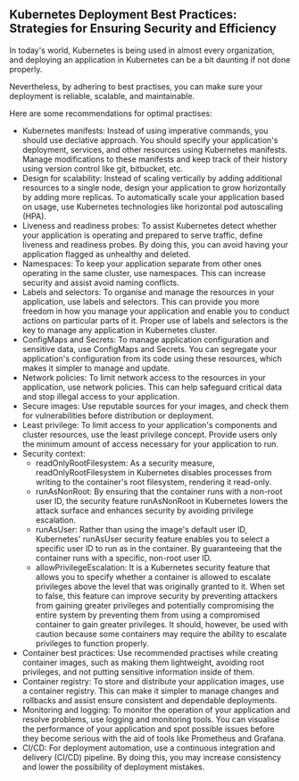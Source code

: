 ## Kubernetes Deployment Best Practices: Strategies for Ensuring Security and Efficiency ##

In today's world, Kubernetes is being used in almost every organization, and deploying an application in Kubernetes can be a bit daunting if not done properly. 

Nevertheless, by adhering to best practises, you can make sure your deployment is reliable, scalable, and maintainable.

Here are some recommendations for optimal practises:

- Kubernetes manifests: Instead of using imperative commands, you should use declative approach. You should specify your application's deployment, services, and other resources using Kubernetes manifests. Manage modifications to these manifests and keep track of their history using version control like git, bitbucket, etc.
- Design for scalability: Instead of scaling vertically by adding additional resources to a single node, design your application to grow horizontally by adding more replicas. To automatically scale your application based on usage, use Kubernetes technologies like horizontal pod autoscaling (HPA).
- Liveness and readiness probes: To assist Kubernetes detect whether your application is operating and prepared to serve traffic, define liveness and readiness probes. By doing this, you can avoid having your application flagged as unhealthy and deleted.
- Namespaces: To keep your application separate from other ones operating in the same cluster, use namespaces. This can increase security and assist avoid naming conflicts.
- Labels and selectors: To organise and manage the resources in your application, use labels and selectors. This can provide you more freedom in how you manage your application and enable you to conduct actions on particular parts of it. Proper use of labels and selectors is the key to manage any application in Kubernetes cluster.
- ConfigMaps and Secrets: To manage application configuration and sensitive data, use ConfigMaps and Secrets. You can segregate your application's configuration from its code using these resources, which makes it simpler to manage and update.
- Network policies: To limit network access to the resources in your application, use network policies. This can help safeguard critical data and stop illegal access to your application.
- Secure images: Use reputable sources for your images, and check them for vulnerabilities before distribution or deployment.
- Least privilege: To limit access to your application's components and cluster resources, use the least privilege concept. Provide users only the minimum amount of access necessary for your application to run.
- Security context:
  - readOnlyRootFilesystem: As a security measure, readOnlyRootFilesystem in Kubernetes disables processes from writing to the container's root filesystem, rendering it read-only.
  - runAsNonRoot: By ensuring that the container runs with a non-root user ID, the security feature runAsNonRoot in Kubernetes lowers the attack surface and enhances security by avoiding privilege escalation.
  - runAsUser: Rather than using the image's default user ID, Kubernetes' runAsUser security feature enables you to select a specific user ID to run as in the container. By guaranteeing that the container runs with a specific, non-root user ID.
  - allowPrivilegeEscalation: It is a Kubernetes security feature that allows you to specify whether a container is allowed to escalate privileges above the level that was originally granted to it. When set to false, this feature can improve security by preventing attackers from gaining greater privileges and potentially compromising the entire system by preventing them from using a compromised container to gain greater privileges. It should, however, be used with caution because some containers may require the ability to escalate privileges to function properly.
- Container best practices: Use recommended practises while creating container images, such as making them lightweight, avoiding root privileges, and not putting sensitive information inside of them.
- Container registry: To store and distribute your application images, use a container registry. This can make it simpler to manage changes and rollbacks and assist ensure consistent and dependable deployments.
- Monitoring and logging: To monitor the operation of your application and resolve problems, use logging and monitoring tools. You can visualise the performance of your application and spot possible issues before they become serious with the aid of tools like Prometheus and Grafana.
- CI/CD: For deployment automation, use a continuous integration and delivery (CI/CD) pipeline. By doing this, you may increase consistency and lower the possibility of deployment mistakes.
